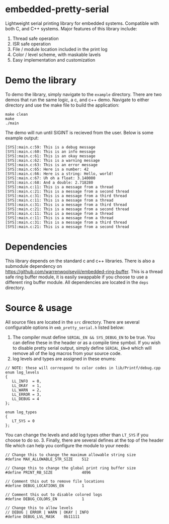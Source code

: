 # embedded-pretty-serial
Lightweight serial printing library for embedded systems. Compatible with both C, and C++ systems. Major features of this library include:
1. Thread safe operation
2. ISR safe operation
3. File / module location included in the print log
4. Color / level scheme, with maskable lavels
5. Easy implementation and customization

# Demo the library
To demo the library, simply navigate to the `example` directory. There are two demos that run the same logic, a c, and c++ demo. Navigate to either directory and use the make file to build the application:
```
make clean
make
./main
```
The demo will run until SIGINT is recieved from the user.
Below is some example output:
```
[SYS]:main.c:59: This is a debug message
[SYS]:main.c:60: This is an info message
[SYS]:main.c:61: This is an okay message
[SYS]:main.c:62: This is a warning message
[SYS]:main.c:63: This is an error message
[SYS]:main.c:65: Here is a number: 42
[SYS]:main.c:66: Here is a string: Hello, world!
[SYS]:main.c:67: Uh oh a float: 3.140000
[SYS]:main.c:68: And a double: 2.718280
[SYS]:main.c:11: This is a message from a thread
[SYS]:main.c:21: This is a message from a second thread
[SYS]:main.c:31: This is a message from a third thread
[SYS]:main.c:11: This is a message from a thread
[SYS]:main.c:31: This is a message from a third thread
[SYS]:main.c:21: This is a message from a second thread
[SYS]:main.c:11: This is a message from a thread
[SYS]:main.c:11: This is a message from a thread
[SYS]:main.c:31: This is a message from a third thread
[SYS]:main.c:21: This is a message from a second thread
```

# Dependencies
This library depends on the standard c and c++ libraries. There is also a submodule dependency on https://github.com/warrenwoolseyiii/embedded-ring-buffer. This is a thread safe ring buffer module, it is easily swappable if you choose to use a different ring buffer module. All dependencies are located in the `deps` directory.

# Source & usage
All source files are located in the `src` directory. There are several configurable options in `emb_pretty_serial.h` listed below:
1. The compiler must define `SERIAL_EN && SYS_DEBUG_EN` to be true. You can define these in the header or as a compile time symbol. If you wish to disable pretty serial output, simply define `SERIAL_EN=0` which will remove all of the log macros from your source code. 
2. log levels and types are assigned in these enums:
```
// NOTE: these will correspond to color codes in lib/Printf/debug.cpp
enum log_levels
{
   LL_INFO  = 0,
   LL_OKAY  = 1,
   LL_WARN  = 2,
   LL_ERROR = 3,
   LL_DEBUG = 4
};

enum log_types
{
   LT_SYS = 0
};
```
You can change the levels and add log types other than `LT_SYS` if you choose to do so.
3. Finally, there are several defines at the top of the header file which can help you configure the module to your needs:
```
// Change this to change the maximum allowable string size
#define MAX_ALLOWABLE_STR_SIZE    512

// Change this to change the global print ring buffer size
#define PRINT_RB_SIZE             4096

// Comment this out to remove file locations
#define DEBUG_LOCATIONS_EN        1

// Comment this out to disable colored logs
#define DEBUG_COLORS_EN           1

// Change this to allow levels
// DEBUG | ERROR | WARN | OKAY | INFO
#define DEBUG_LVL_MASK    0b11111
```

